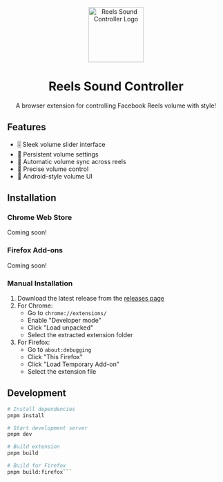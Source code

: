 <div align="center">
  <img src="assets/icon/icon-128.png" alt="Reels Sound Controller Logo" width="128"/>
  <h1>Reels Sound Controller</h1>
  <p>A browser extension for controlling Facebook Reels volume with style!</p>
</div>

## Features

- 🎚️ Sleek volume slider interface
- 💾 Persistent volume settings
- 🔄 Automatic volume sync across reels
- 🎯 Precise volume control
- 📱 Android-style volume UI

## Installation

### Chrome Web Store
Coming soon!

### Firefox Add-ons
Coming soon!

### Manual Installation
1. Download the latest release from the [releases page](https://github.com/abuansarpatowary/Reels-Sound-Controller/releases)
2. For Chrome:
   - Go to `chrome://extensions/`
   - Enable "Developer mode"
   - Click "Load unpacked"
   - Select the extracted extension folder
3. For Firefox:
   - Go to `about:debugging`
   - Click "This Firefox"
   - Click "Load Temporary Add-on"
   - Select the extension file

## Development

```bash
# Install dependencies
pnpm install

# Start development server
pnpm dev

# Build extension
pnpm build

# Build for Firefox
pnpm build:firefox```
